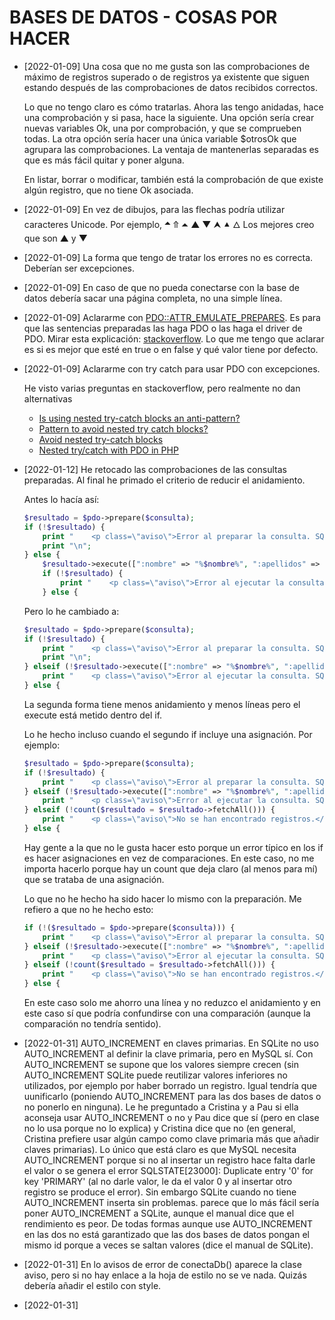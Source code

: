 # BASES DE DATOS - COSAS POR HACER

-   [2022-01-09] Una cosa que no me gusta son las comprobaciones de máximo de registros superado o de registros ya existente que siguen estando después de las comprobaciones de datos recibidos correctos.

    Lo que no tengo claro es cómo tratarlas. Ahora las tengo anidadas, hace una comprobación y si pasa, hace la siguiente. Una opción sería crear nuevas variables Ok, una por comprobación, y que se comprueben todas. La otra opción sería hacer una única variable $otrosOk que agrupara las comprobaciones. La ventaja de mantenerlas separadas es que es más fácil quitar y poner alguna.

    En listar, borrar o modificar, también está la comprobación de que existe algún registro, que no tiene Ok asociada.

-   [2022-01-09] En vez de dibujos, para las flechas podría utilizar caracteres Unicode. Por ejemplo, &#x1f781;  &#x290a; &#x23f6; &#x25b2;  &#x25bc;  &#x2b9d;  &#x2bc5; &#x1f702; Los mejores creo que son &#x25b2; y &#x25bc;

-   [2022-01-09] La forma que tengo de tratar los errores no es correcta. Deberían ser excepciones.

-   [2022-01-09] En caso de que no pueda conectarse con la base de datos debería sacar una página completa, no una simple línea.

-   [2022-01-09] Aclararme con [PDO::ATTR_EMULATE_PREPARES](https://www.php.net/manual/en/pdo.setattribute.php). Es para que las sentencias preparadas las haga PDO o las haga el driver de PDO. Mirar esta explicación: [stackoverflow](https://stackoverflow.com/questions/10113562/pdo-mysql-use-pdoattr-emulate-prepares-or-not). Lo que me tengo que aclarar es si es mejor que esté en true o en false y qué valor tiene por defecto.

-   [2022-01-09] Aclararme con try catch para usar PDO con excepciones.

    He visto varias preguntas en stackoverflow, pero realmente no dan alternativas

    -   [Is using nested try-catch blocks an anti-pattern?](https://softwareengineering.stackexchange.com/questions/118788/is-using-nested-try-catch-blocks-an-anti-pattern)
    -   [Pattern to avoid nested try catch blocks?](https://stackoverflow.com/questions/7796420/pattern-to-avoid-nested-try-catch-blocks)
    -   [Avoid nested try-catch blocks](https://stackoverflow.com/questions/41007524/avoid-nested-try-catch-blocks)
    -   [Nested try/catch with PDO in PHP](https://codereview.stackexchange.com/questions/64697/nested-try-catch-with-pdo-in-php)

-   [2022-01-12] He retocado las comprobaciones de las consultas preparadas. Al final he primado el criterio de reducir el anidamiento.

    Antes lo hacía así:

    ```php
    $resultado = $pdo->prepare($consulta);
    if (!$resultado) {
        print "    <p class=\"aviso\">Error al preparar la consulta. SQLSTATE[{$pdo->errorCode()}]: {$pdo->errorInfo()[2]}</p>\n";
        print "\n";
    } else {
        $resultado->execute([":nombre" => "%$nombre%", ":apellidos" => "%$apellidos%"]);
        if (!$resultado) {
            print "    <p class=\"aviso\">Error al ejecutar la consulta. SQLSTATE[{$pdo->errorCode()}]: {$pdo->errorInfo()[2]}</p>\n";
        } else {
    ```

    Pero lo he cambiado a:

    ```php
    $resultado = $pdo->prepare($consulta);
    if (!$resultado) {
        print "    <p class=\"aviso\">Error al preparar la consulta. SQLSTATE[{$pdo->errorCode()}]: {$pdo->errorInfo()[2]}</p>\n";
        print "\n";
    } elseif (!$resultado->execute([":nombre" => "%$nombre%", ":apellidos" => "%$apellidos%"])) {
        print "    <p class=\"aviso\">Error al ejecutar la consulta. SQLSTATE[{$pdo->errorCode()}]: {$pdo->errorInfo()[2]}</p>\n";
    } else {
    ```

    La segunda forma tiene menos anidamiento y menos líneas pero el execute está metido dentro del if.

    Lo he hecho incluso cuando el segundo if incluye una asignación. Por ejemplo:

    ```php
    $resultado = $pdo->prepare($consulta);
    if (!$resultado) {
        print "    <p class=\"aviso\">Error al preparar la consulta. SQLSTATE[{$pdo->errorCode()}]: {$pdo->errorInfo()[2]}</p>\n";
    } elseif (!$resultado->execute([":nombre" => "%$nombre%", ":apellidos" => "%$apellidos%", ":telefono" => "%$telefono%", ":correo" => "%$correo%"])) {
        print "    <p class=\"aviso\">Error al ejecutar la consulta. SQLSTATE[{$pdo->errorCode()}]: {$pdo->errorInfo()[2]}</p>\n";
    } elseif (!count($resultado = $resultado->fetchAll())) {
        print "    <p class=\"aviso\">No se han encontrado registros.</p>\n";
    } else {
    ```

    Hay gente a la que no le gusta hacer esto porque un error típico en los if es hacer asignaciones en vez de comparaciones. En este caso, no me importa hacerlo porque hay un count que deja claro (al menos para mí) que se trataba de una asignación.

    Lo que no he hecho ha sido hacer lo mismo con la preparación. Me refiero a que no he hecho esto:

    ```php
    if (!($resultado = $pdo->prepare($consulta))) {
        print "    <p class=\"aviso\">Error al preparar la consulta. SQLSTATE[{$pdo->errorCode()}]: {$pdo->errorInfo()[2]}</p>\n";
    } elseif (!$resultado->execute([":nombre" => "%$nombre%", ":apellidos" => "%$apellidos%", ":telefono" => "%$telefono%", ":correo" => "%$correo%"])) {
        print "    <p class=\"aviso\">Error al ejecutar la consulta. SQLSTATE[{$pdo->errorCode()}]: {$pdo->errorInfo()[2]}</p>\n";
    } elseif (!count($resultado = $resultado->fetchAll())) {
        print "    <p class=\"aviso\">No se han encontrado registros.</p>\n";
    } else {
    ```

    En este caso solo me ahorro una línea y no reduzco el anidamiento y en este caso sí que podría confundirse con una comparación (aunque la comparación no tendría sentido).

-   [2022-01-31] AUTO_INCREMENT en claves primarias. En SQLite no uso AUTO_INCREMENT al definir la clave primaria, pero en MySQL sí. Con AUTO_INCREMENT se supone que los valores siempre crecen (sin AUTO_INCREMENT SQLite puede reutilizar valores inferiores no utilizados, por ejemplo por haber borrado un registro. Igual tendría que uunificarlo (poniendo AUTO_INCREMENT para las dos bases de datos o no ponerlo en ninguna).
Le he preguntado a Cristina y a Pau si ella aconseja usar AUTO_INCREMENT o no y Pau dice que sí (pero en clase no lo usa porque no lo explica) y Cristina dice que no (en general, Cristina prefiere usar algún campo como clave primaria más que añadir claves primarias).
Lo único que está claro es que MySQL necesita AUTO_INCREMENT porque si no al insertar un registro hace falta darle el valor o se genera el error SQLSTATE[23000]: Duplicate entry '0' for key 'PRIMARY' (al no darle valor, le da el valor 0 y al insertar otro registro se produce el error). Sin embargo SQLite cuando no tiene AUTO_INCREMENT inserta sin problemas.
parece que lo más fácil sería poner AUTO_INCREMENT a SQLite, aunque el manual dice que el rendimiento es peor.
De todas formas aunque use AUTO_INCREMENT en las dos no está garantizado que las dos bases de datos pongan el mismo id porque a veces se saltan valores (dice el manual de SQLite).

-   [2022-01-31] En lo avisos de error de conectaDb() aparece la clase aviso, pero si no hay enlace a la hoja de estilo no se ve nada. Quizás debería añadir el estilo con style.

-   [2022-01-31] 
